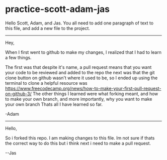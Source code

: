 # practice-scott-adam-jas


Hello Scott, Adam, and Jas. You all need to add one paragraph of text to this file, and add a new file to the project.

******************************************************************************************************************************
Hey,

When I first went to github to make my changes, I realized that I had to learn a few things.

The first was that despite it's name, a pull request means that you want your code to be reviewed and added to the repo
the next was that the git clone button on github wasn't where it used to be, so I ended up using the terminal to clone
a helpful resource was https://www.freecodecamp.org/news/how-to-make-your-first-pull-request-on-github-3/ The other things 
I learned were what forking meant, and how to make your own branch, and more importantly, why you want to make your own branch
Thats all I have learned so far.

-Adam
******************************************************************************************************************************


Hello,

So i forked this repo. I am making changes to this file. Im not sure if thats the correct way to do this but i think next i need to
make a pull request. 

--Jas
